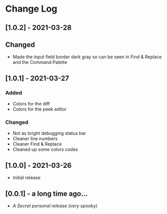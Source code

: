 # Change Log

## [1.0.2] - 2021-03-28

## Changed

- Made the input field border dark gray so can be seen in Find & Replace and the Command Palette

## [1.0.1] - 2021-03-27

### Added

- Colors for the diff
- Colors for the peek editor

### Changed

- Not as bright debugging status bar
- Cleaner line numbers
- Cleaner Find & Replace
- Cleaned up some colors codes

## [1.0.0] - 2021-03-26

- Initial release

## [0.0.1] - a long time ago...

- _A Secret personal release (very spooky)_
